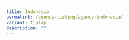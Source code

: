 ```yaml
---
title: Indonesia
permalink: /agency-listing/agency-indonesia/
variant: tiptap
description: ""
---
```

